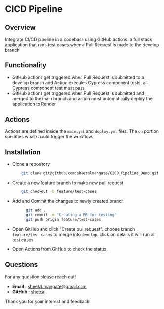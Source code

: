 # CICD Pipeline

## Overview
Integrate CI/CD pipeline in a codebase using GitHub actions. a full stack application that runs test cases when a Pull Request is made to the develop branch 

## Functionality
- GitHub actions get triggered when Pull Request is submitted to a develop branch and Action executes Cypress component tests. all Cypress component test must pass 
- GitHub actions get triggered when Pull Request is submitted and merged to the main branch and action must automatically deploy the application to Render

## Actions 
Actions are defined inside the `main.yml` and `deploy.yml` files. The `on` portion specifies what should trigger the workflow.  

## Installation 

- Clone a repository 
  ```sh
      git clone git@github.com:sheetalmangate/CICD_Pipeline_Demo.git
  ```

- Create a new feature branch to make new pull request
  ```sh
      git checkout -b feature/test-cases
  ```

- Add and Commit the changes to newly created branch
  ```sh
        git add .
        git commit -m "Creating a PR for testing"
        git push origin feature/test-cases
  ```

- Open GitHub and click "Create pull request". choose branch `feature/test-cases` to merge into `develop`. 
click on details it will run all test cases 

- Open Actions from GitHub to check the status.

## Questions
  For any question please reach out!

  - **Email** : [sheetal.mangate@gmail.com](sheetal.mangate@gmail.com)
  - **GitHub** : [sheetal](https://github.com/sheetalmangate) 

Thank you for your interest and feedback! 
